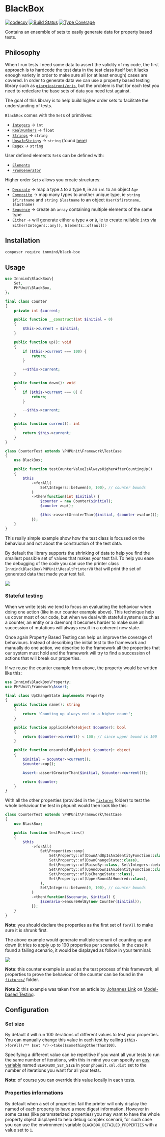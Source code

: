 # BlackBox

[![codecov](https://codecov.io/gh/Innmind/BlackBox/branch/develop/graph/badge.svg)](https://codecov.io/gh/Innmind/BlackBox)
[![Build Status](https://github.com/Innmind/BlackBox/workflows/CI/badge.svg)](https://github.com/Innmind/BlackBox/actions?query=workflow%3ACI)
[![Type Coverage](https://shepherd.dev/github/Innmind/BlackBox/coverage.svg)](https://shepherd.dev/github/Innmind/BlackBox)

Contains an ensemble of sets to easily generate data for property based tests.

## Philosophy

When I run tests I need some data to assert the validity of my code, the first approach is to hardcode the test data in the test class itself but it lacks enough variety in order to make sure all (or at least enough) cases are covered. In order to generate data we can use a property based testing library such as [`giorgiosironi/eris`](https://packagist.org/packages/giorgiosironi/eris), but the problem is that for each test you need to redeclare the base sets of data you need test against.

The goal of this library is to help build higher order sets to facilitate the understanding of tests.

`BlackBox` comes with the `Set`s of primitives:
- [`Integers`](src/Set/Integers.php) -> `int`
- [`RealNumbers`](src/Set/RealNumbers.php) -> `float`
- [`Strings`](src/Set/Strings.php) -> `string`
- [`UnsafeStrings`](src/Set/UnsafeStrings.php) -> `string` (found [here](https://github.com/minimaxir/big-list-of-naughty-strings))
- [`Regex`](src/Set/Regex.php) -> `string`

User defined elements `Set`s can be defined with:
- [`Elements`](src/Set/Elements.php)
- [`FromGenerator`](src/Set/FromGenerator.php)

Higher order `Set`s allows you create structures:
- [`Decorate`](src/Set/Decorate.php) -> map a type `A` to a type `B`, ie an `int` to an object `Age`
- [`Composite`](src/Set/Composite.php) -> map many types to another unique type, ie `string $firstname` and `string $lastname` to an object `User($firstname, $lastname)`
- [`Sequence`](src/Set/Sequence.php) -> create an `array` containing multiple elements of the same type
- [`Either`](src/Set/Either.php) -> will generate either a type `A` or `B`, ie to create nullable `int`s via `Either(Integers::any(), Elements::of(null))`

## Installation

```sh
composer require innmind/black-box
```

## Usage

```php
use Innmind\BlackBox\{
    Set,
    PHPUnit\BlackBox,
};

final class Counter
{
    private int $current;

    public function __construct(int $initial = 0)
    {
        $this->current = $initial;
    }

    public function up(): void
    {
        if ($this->current === 100) {
            return;
        }

        ++$this->current;
    }

    public function down(): void
    {
        if ($this->current === 0) {
            return;
        }

        --$this->current;
    }

    public function current(): int
    {
        return $this->current;
    }
}

class CounterTest extends \PHPUnit\Framework\TestCase
{
    use BlackBox;

    public function testCounterValueIsAlwaysHigherAfterCountingUp()
    {
        $this
            ->forAll(
                Set\Integers::between(0, 100), // counter bounds
            )
            ->then(function(int $initial) {
                $counter = new Counter($initial);
                $counter->up();

                $this->assertGreaterThan($initial, $counter->value());
            });
    }
}
```

This really simple example show how the test class is focused on the behaviour and not about the construction of the test data.

By default the library supports the shrinking of data to help you find the smallest possible set of values that makes your test fail. To help you ease the debugging of the code you can use the printer class `Innmind\BlackBox\PHPUnit\ResultPrinterV8` that will print the set of generated data that made your test fail.

![](printer.png)

### Stateful testing

When we write tests we tend to focus on evaluating the behaviour when doing one action (like in our counter example above). This technique help us cover most of our code, but when we deal with stateful systems (such as a counter, an entity or a daemon) it becomes harder to make sure all succession of mutations will always result in a coherent new state.

Once again Property Based Testing can help us improve the coverage of behaviours. Instead of describing the initial test to the framework and manually do one action, we describe to the framework all the properties that our system must hold and the framework will try to find a succession of actions that will break our properties.

If we reuse the counter example from above, the property would be written like this:

```php
use Innmind\BlackBox\Property;
use PHPUnit\Framework\Assert;

final class UpChangeState implements Property
{
    public function name(): string
    {
        return 'Counting up always end in a higher count';
    }

    public function applicableTo(object $counter): bool
    {
        return $counter->current() < 100; // since upper bound is 100
    }

    public function ensureHeldBy(object $counter): object
    {
        $initial = $counter->current();
        $counter->up();

        Assert::assertGreaterThan($initial, $counter->current());

        return $counter;
    }
}
```

With all the other properties (provided in the [`fixtures`](fixtures/) folder) to test the whole behaviour the test in phpunit would then look like this:

```php
class CounterTest extends \PHPUnit\Framework\TestCase
{
    use BlackBox;

    public function testProperties()
    {
        $this
            ->forAll(
                Set\Properties::any(
                    Set\Property::of(DownAndUpIsAnIdentityFunction::class),
                    Set\Property::of(DownChangeState::class),
                    Set\Property::of(RaiseBy::class, Set\Integers::between(1, 99)),
                    Set\Property::of(UpAndDownIsAnIdentityFunction::class),
                    Set\Property::of(UpChangeState::class),
                    Set\Property::of(UpperBoundAtHundred::class),
                ),
                Set\Integers::between(0, 100), // counter bounds
            )
            ->then(function($scenario, $initial) {
                $scenario->ensureHelBy(new Counter($initial));
            });
    }
}
```

**Note**: you should declare the properties as the first set of `forAll` to make sure it is shrunk first.

The above example would generate multiple scenarii of counting up and down (it tries to apply up to 100 properties per scenario). In the case it found a failing scenario, it would be displayed as follow in your terminal:

![](state_error.png)

**Note**: this counter example is used as the test process of this framework, all properties to prove the behaviour of the counter can be found in the [`fixtures/`](fixtures/) folder.

**Note 2**: this example was taken from an article by [Johannes Link](https://twitter.com/johanneslink) on [Model-based Testing](https://johanneslink.net/model-based-testing/).

## Configuration

### Set size

By default it will run 100 iterations of different values to test your properties. You can manually change this value in each test by calling `$this->forAll(/** $set */)->take($somethingOtherThan100)`.

Specifying a different value can be repetitive if you want all your tests to run the same number of iterations, with this in mind you can specify an [env variable](https://phpunit.readthedocs.io/en/8.5/configuration.html#the-env-element) named `BLACKBOX_SET_SIZE` in your `phpunit.xml.dist` set to the number of iterations you want for all your tests.

**Note**: of course you can override this value locally in each tests.

### Properties informations

By default when a set of properties fail the printer will only display the named of each property to have a more digest information. However in some cases (like paramaterized properties) you may want to have the whole property object displayed to help debug complex scenarii, for such case you can use the environment variable `BLACKBOX_DETAILED_PROPERTIES` with a value set to `1`.
